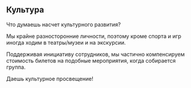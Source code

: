## Культура

Что думаешь насчет культурного развития?

Мы крайне разносторонние личности, поэтому кроме спорта и игр иногда ходим в театры/музеи и на экскурсии.

Поддерживая инициативу сотрудников, мы частично компенсируем стоимость билетов на подобные мероприятия, когда собирается группа.

Даешь культурное просвещение!